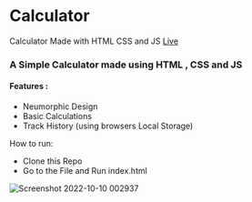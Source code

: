 # Calculator
Calculator Made with HTML CSS and JS <a href="https://calculatorcg1.netlify.app/">Live</a>


<h3>A Simple Calculator made using HTML , CSS and JS </h3>

<h4>Features : </h4>
<ul>
<li> Neumorphic Design  </li>
<li> Basic Calculations </li>
<li> Track History (using browsers Local Storage)   </li>

</ul>


 <span>How to run: </span>
<ul>
<li> Clone this Repo </li>
<li> Go to the File and Run index.html  </li>
</ul>



![Screenshot 2022-10-10 002937](https://user-images.githubusercontent.com/55450200/194816865-cd0b5ecf-4307-4b03-8549-d4c272169834.jpg)
